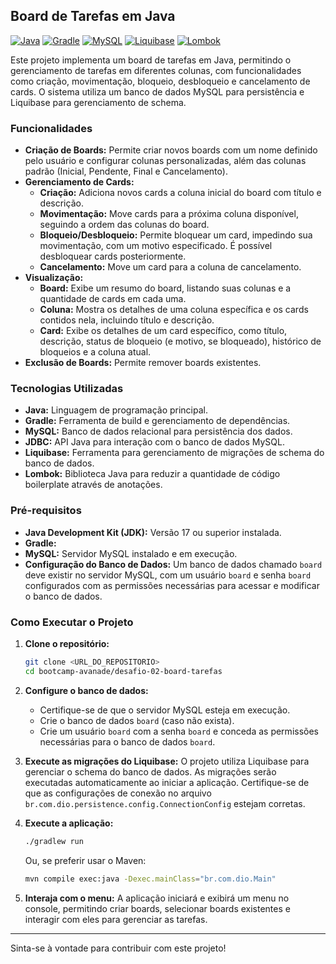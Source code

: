 ## Board de Tarefas em Java

[![Java](https://img.shields.io/badge/Java-17-orange.svg?style=flat-square&logo=java)](https://www.oracle.com/java/)
[![Gradle](https://img.shields.io/badge/Gradle-8.x-blue.svg?style=flat-square&logo=gradle)](https://gradle.org/)
[![MySQL](https://img.shields.io/badge/MySQL-8.x-blue.svg?style=flat-square&logo=mysql)](https://www.mysql.com/)
[![Liquibase](https://img.shields.io/badge/Liquibase-4.x-blueviolet.svg?style=flat-square&logo=liquibase)](https://www.liquibase.org/)
[![Lombok](https://img.shields.io/badge/Lombok-1.18.x-green.svg?style=flat-square&logo=projectlombok)](https://projectlombok.org/)

Este projeto implementa um board de tarefas em Java, permitindo o gerenciamento de tarefas em diferentes colunas, com funcionalidades como criação, movimentação, bloqueio, desbloqueio e cancelamento de cards. O sistema utiliza um banco de dados MySQL para persistência e Liquibase para gerenciamento de schema.

### Funcionalidades

* **Criação de Boards:** Permite criar novos boards com um nome definido pelo usuário e configurar colunas personalizadas, além das colunas padrão (Inicial, Pendente, Final e Cancelamento).
* **Gerenciamento de Cards:**
    * **Criação:** Adiciona novos cards a coluna inicial do board com título e descrição.
    * **Movimentação:** Move cards para a próxima coluna disponível, seguindo a ordem das colunas do board.
    * **Bloqueio/Desbloqueio:** Permite bloquear um card, impedindo sua movimentação, com um motivo especificado. É possível desbloquear cards posteriormente.
    * **Cancelamento:** Move um card para a coluna de cancelamento.
* **Visualização:**
    * **Board:** Exibe um resumo do board, listando suas colunas e a quantidade de cards em cada uma.
    * **Coluna:** Mostra os detalhes de uma coluna específica e os cards contidos nela, incluindo título e descrição.
    * **Card:** Exibe os detalhes de um card específico, como título, descrição, status de bloqueio (e motivo, se bloqueado), histórico de bloqueios e a coluna atual.
* **Exclusão de Boards:** Permite remover boards existentes.

### Tecnologias Utilizadas

* **Java:** Linguagem de programação principal.
* **Gradle:** Ferramenta de build e gerenciamento de dependências.
* **MySQL:** Banco de dados relacional para persistência dos dados.
* **JDBC:** API Java para interação com o banco de dados MySQL.
* **Liquibase:** Ferramenta para gerenciamento de migrações de schema do banco de dados.
* **Lombok:** Biblioteca Java para reduzir a quantidade de código boilerplate através de anotações.

### Pré-requisitos

* **Java Development Kit (JDK):** Versão 17 ou superior instalada.
* **Gradle:**
* **MySQL:** Servidor MySQL instalado e em execução.
* **Configuração do Banco de Dados:** Um banco de dados chamado `board` deve existir no servidor MySQL, com um usuário `board` e senha `board` configurados com as permissões necessárias para acessar e modificar o banco de dados.

### Como Executar o Projeto

1.  **Clone o repositório:**
    ```bash
    git clone <URL_DO_REPOSITORIO>
    cd bootcamp-avanade/desafio-02-board-tarefas
    ```

2.  **Configure o banco de dados:**
    * Certifique-se de que o servidor MySQL esteja em execução.
    * Crie o banco de dados `board` (caso não exista).
    * Crie um usuário `board` com a senha `board` e conceda as permissões necessárias para o banco de dados `board`.

3.  **Execute as migrações do Liquibase:**
    O projeto utiliza Liquibase para gerenciar o schema do banco de dados. As migrações serão executadas automaticamente ao iniciar a aplicação. Certifique-se de que as configurações de conexão no arquivo `br.com.dio.persistence.config.ConnectionConfig` estejam corretas.

4.  **Execute a aplicação:**
    ```bash
    ./gradlew run
    ```
    Ou, se preferir usar o Maven:
    ```bash
    mvn compile exec:java -Dexec.mainClass="br.com.dio.Main"
    ```

5.  **Interaja com o menu:**
    A aplicação iniciará e exibirá um menu no console, permitindo criar boards, selecionar boards existentes e interagir com eles para gerenciar as tarefas.


---

Sinta-se à vontade para contribuir com este projeto!

